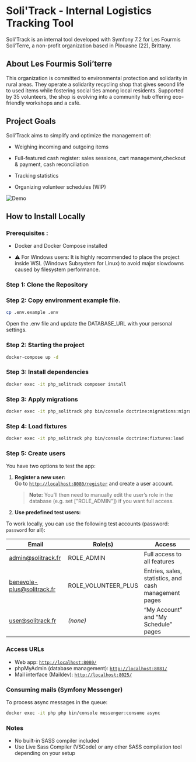# Soli'Track - Internal Logistics Tracking Tool

Soli'Track is an internal tool developed with Symfony 7.2 for Les Fourmis Soli’Terre, a non-profit organization based in Plouasne (22), Brittany.

## About Les Fourmis Soli’terre

This organization is committed to environmental protection and solidarity in rural areas. They operate a solidarity recycling shop that gives second life to used items while fostering social ties among local residents. Supported by 35 volunteers, the shop is evolving into a community hub offering eco-friendly workshops and a café.

## Project Goals

Soli’Track aims to simplify and optimize the management of:

- Weighing incoming and outgoing items

- Full-featured cash register: sales sessions, cart management,checkout & payment, cash reconciliation

- Tracking statistics

- Organizing volunteer schedules (WIP)

![Demo](https://ann.nl.tab.digital/s/y7Em8sNg9RiAm83/download/solitrack_demo.gif)

## How to Install Locally

### Prerequisites :

- Docker and Docker Compose installed

- ⚠️ For Windows users:
  It is highly recommended to place the project inside WSL (Windows Subsystem for Linux) to avoid major slowdowns caused by filesystem performance.

### Step 1: Clone the Repository

### Step 2: Copy environment example file.

```bash
cp .env.example .env
```

Open the .env file and update the DATABASE_URL with your personal settings.

### Step 2: Starting the project

```bash
docker-compose up -d
```

### Step 3: Install dependencies

```bash
docker exec -it php_solitrack composer install
```

### Step 3: Apply migrations

```bash
docker exec -it php_solitrack php bin/console doctrine:migrations:migrate
```

### Step 4: Load fixtures

```bash
docker exec -it php_solitrack php bin/console doctrine:fixtures:load
```

### Step 5: Create users

You have two options to test the app:

1. **Register a new user:**  
   Go to [`http://localhost:8080/register`](http://localhost:8080/register) and create a user account.

   > **Note:** You’ll then need to manually edit the user’s role in the database (e.g. set ["ROLE_ADMIN"]) if you want full access.

2. **Use predefined test users:**

To work locally, you can use the following test accounts (password: `password` for all):

| Email                      | Role(s)             | Access                                                |
| -------------------------- | ------------------- | ----------------------------------------------------- |
| admin@solitrack.fr         | ROLE_ADMIN          | Full access to all features                           |
| benevole-plus@solitrack.fr | ROLE_VOLUNTEER_PLUS | Entries, sales, statistics, and cash management pages |
| user@solitrack.fr          | _(none)_            | “My Account” and “My Schedule” pages                  |

### Access URLs

- Web app: [`http://localhost:8080/`](http://localhost:8080/)
- phpMyAdmin (database management): [`http://localhost:8081/`](http://localhost:8081/)
- Mail interface (Maildev): [`http://localhost:8025/`](http://localhost:8025/)

### Consuming mails (Symfony Messenger)

To process async messages in the queue:

```bash
docker exec -it php php bin/console messenger:consume async
```

### Notes

- No built-in SASS compiler included
- Use Live Sass Compiler (VSCode) or any other SASS compilation tool depending on your setup

